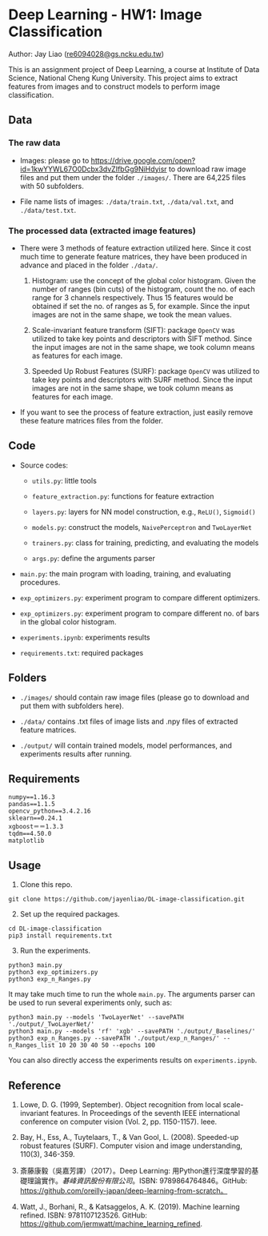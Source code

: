 # Deep Learning - HW1: Image Classification

Author: Jay Liao (re6094028@gs.ncku.edu.tw)

This is an assignment project of Deep Learning, a course at Institute of Data Science, National Cheng Kung University. This project aims to extract features from images and to construct models to perform image classification.

## Data

### The raw data
    
- Images: please go to https://drive.google.com/open?id=1kwYYWL67O0Dcbx3dvZIfbGg9NiHdyisr to download raw image files and put them under the folder `./images/`. There are 64,225 files with 50 subfolders.

- File name lists of images: `./data/train.txt`, `./data/val.txt`, and `./data/test.txt`.

### The processed data (extracted image features)

- There were 3 methods of feature extraction utilized here. Since it cost much time to generate feature matrices, they have been produced in advance and placed in the folder `./data/`.

    1. Histogram: use the concept of the global color histogram. Given the number of ranges (bin cuts) of the histogram, count the no. of each range for 3 channels respectively. Thus 15 features would be obtained if set the no. of ranges as 5, for example. Since the input images are not in the same shape, we took the mean values.
 
    2. Scale-invariant feature transform (SIFT): package `OpenCV` was utilized to take key points and descriptors with SIFT method. Since the input images are not in the same shape,  we took column means as features for each image.

    3. Speeded Up Robust Features (SURF): package `OpenCV` was utilized to take key points and descriptors with SURF method. Since the input images are not in the same shape,  we took column means as features for each image.

- If you want to see the process of feature extraction, just easily remove these feature matrices files from the folder. 

## Code

- Source codes:

    - `utils.py`: little tools

    - `feature_extraction.py`: functions for feature extraction

    - `layers.py`: layers for NN model construction, e.g., `ReLU()`, `Sigmoid()`

    - `models.py`: construct the models, `NaivePerceptron` and `TwoLayerNet`
    
    - `trainers.py`: class for training, predicting, and evaluating the models

    - `args.py`: define the arguments parser

- `main.py`: the main program with loading, training, and evaluating procedures.

- `exp_optimizers.py`: experiment program to compare different optimizers.

- `exp_optimizers.py`: experiment program to compare different no. of bars in the global color histogram.

-  `experiments.ipynb`: experiments results

- `requirements.txt`: required packages

## Folders

- `./images/` should contain raw image files (please go to download and put them with subfolders here).

- `./data/` contains .txt files of image lists and .npy files of extracted feature matrices.

- `./output/` will contain trained models, model performances, and experiments results after running. 

## Requirements

```
numpy==1.16.3
pandas==1.1.5
opencv_python==3.4.2.16
sklearn==0.24.1
xgboost＝＝1.3.3
tqdm==4.50.0
matplotlib
```

## Usage

1. Clone this repo.

```
git clone https://github.com/jayenliao/DL-image-classification.git
```

2. Set up the required packages.

```
cd DL-image-classification
pip3 install requirements.txt
```

3. Run the experiments.

```
python3 main.py
python3 exp_optimizers.py
python3 exp_n_Ranges.py
```

It may take much time to run the whole `main.py`. The arguments parser can be used to run several experiments only, such as:

```
python3 main.py --models 'TwoLayerNet' --savePATH './output/_TwoLayerNet/'
python3 main.py --models 'rf' 'xgb' --savePATH './output/_Baselines/'
python3 exp_n_Ranges.py --savePATH './output/exp_n_Ranges/' --n_Ranges_list 10 20 30 40 50 --epochs 100
```

You can also directly access the experiments results on `experiments.ipynb`.

## Reference

1. Lowe, D. G. (1999, September). Object recognition from local scale-invariant features. In Proceedings of the seventh IEEE international conference on computer vision (Vol. 2, pp. 1150-1157). Ieee.

2. Bay, H., Ess, A., Tuytelaars, T., & Van Gool, L. (2008). Speeded-up robust features (SURF). Computer vision and image understanding, 110(3), 346-359.

3. 斎藤康毅（吳嘉芳譯）（2017）。Deep Learning: 用Python進行深度學習的基礎理論實作。*碁峰資訊股份有限公司*。ISBN: 9789864764846。GitHub: https://github.com/oreilly-japan/deep-learning-from-scratch。

4. Watt, J., Borhani, R., & Katsaggelos, A. K. (2019). Machine learning refined. ISBN: 9781107123526. GitHub: https://github.com/jermwatt/machine_learning_refined.
